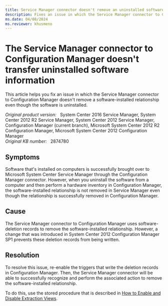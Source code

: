 ```yaml
---
title: Service Manager connector doesn't remove an uninstalled software relationship
description: Fixes an issue in which the Service Manager connector to Configuration Manager doesn't remove a software-installed relationship even though the software is uninstalled.
ms.date: 04/08/2024
ms.reviewer: khusmeno
---
```

# The Service Manager connector to Configuration Manager doesn't transfer uninstalled software information

This article helps you fix an issue in which the Service Manager connector to Configuration Manager doesn't remove a software-installed relationship even though the software is uninstalled.

_Original product version:_ &nbsp; System Center 2016 Service Manager, System Center 2012 R2 Service Manager, System Center 2012 Service Manager, Configuration Manager (current branch), Microsoft System Center 2012 R2 Configuration Manager, Microsoft System Center 2012 Configuration Manager  
_Original KB number:_ &nbsp; 2874780

## Symptoms

Software that's installed on computers is successfully brought over to Microsoft System Center Service Manager through the Configuration Manager connector. However, when you uninstall the software from a computer and then perform a hardware inventory in Configuration Manager, the software-installed relationship is not removed in Service Manager even though the relationship is successfully removed in Configuration Manager.

## Cause

The Service Manager connector to Configuration Manager uses software-deletion records to remove the software-installed relationship. However, a change that was introduced in System Center 2012 Configuration Manager SP1 prevents these deletion records from being written.

## Resolution

To resolve this issue, re-enable the triggers that write the deletion records in Configuration Manager. Then, the Service Manager connector will be able to successfully recognize and perform the associated action to remove the software-installed relationship.

To do this, use the stored procedure that is described in [How to Enable and Disable Extraction Views](/previous-versions/hh949655(v=msdn.10)?redirectedfrom=MSDN).
